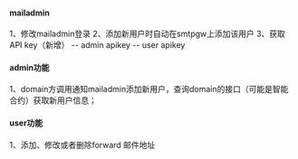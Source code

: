 #### mailadmin
1、修改mailadmin登录
2、添加新用户时自动在smtpgw上添加该用户
3、获取API key（新增）
-- admin apikey
-- user apikey

#### admin功能
1、domain方调用通知mailadmin添加新用户，查询domain的接口（可能是智能合约）获取新用户信息；

#### user功能
1、添加、修改或者删除forward 邮件地址
